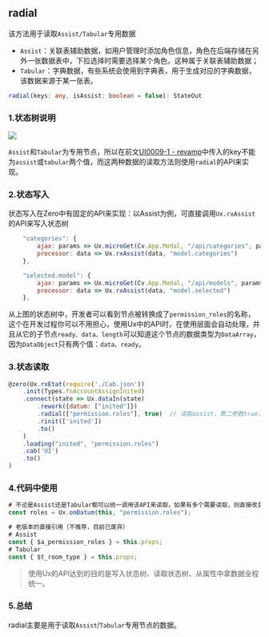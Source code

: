 ## radial

该方法用于读取`Assist/Tabular`专用数据

* `Assist`：关联表辅助数据，如用户管理时添加角色信息，角色在后端存储在另外一张数据表中，下拉选择时需要选择某个角色，这种属于关联表辅助数据；
* `Tabular`：字典数据，有些系统会使用到字典表，用于生成对应的字典数据，该数据来源于某一张表。

```typescript
radial(keys: any, isAssist: boolean = false): StateOut
```

### 1.状态树说明

![](/document/previous/backupus/backup/image/UI0009-2.png)

`Assist`和`Tabular`为专用节点，所以在前文[UI0009-1 - revamp](/document/previous/backup/2-kai-fa-wen-dangen-dang/ui0009-stateinzhong-de-r-xi-lie-api/ui0009-1-revamp.md)中传入的key不能为`assist`或`tabular`两个值，而这两种数据的读取方法则使用`radial`的API来实现。

### 2.状态写入

状态写入在Zero中有固定的API来实现：以Assist为例，可直接调用`Ux.rxAssist`的API来写入状态树

```js
    "categories": {
        ajax: params => Ux.microGet(Cv.App.Modal, "/api/categories", params, Mock.ListCategories),
        processor: data => Ux.rxAssist(data, "model.categories")
    },

    "selected.model": {
        ajax: params => Ux.microGet(Cv.App.Modal, "/api/models", params, Mock.ListModel),
        processor: data => Ux.rxAssist(data, "model.selected")
    },
```

从上图的状态树中，开发者可以看到节点被转换成了`permission_roles`的名称，这个在开发过程你可以不用担心，使用Ux中的API时，在使用层面会自动处理，并且从它的子节点`ready、data、length`可以知道这个节点的数据类型为`DataArray`，因为`DataObject`只有两个值：`data、ready`。

### 3.状态读取

```js
@zero(Ux.rxEtat(require('./Cab.json'))
    .init(Types.fnAccountAssignInited)
    .connect(state => Ux.dataIn(state)
        .rework({datum: ["inited"]})
        .radial(["permission.roles"], true)  // 读取assist，第二参数true，从assist中读取，如果为false则从tabular读取
        .rinit(['inited'])
        .to()
    )
    .loading("inited", "permission.roles")
    .cab('UI')
    .to()
)
```

### 4.代码中使用

```js
# 不论是Assist还是Tabular都可以统一调用该API来读取，如果有多个需要读取，则直接改变第二参
const roles = Ux.onDatum(this, "permission.roles");

# 老版本的直接引用（不推荐，目前已废弃）
# Assist
const { $a_permission_roles } = this.props;
# Tabular
const { $t_room_type } = this.props;
```

> 使用Ux的API达到的目的是写入状态树、读取状态树、从属性中拿数据全程统一。

### 5.总结

radial主要是用于读取`Assist`/`Tabular`专用节点的数据。

